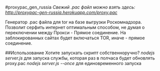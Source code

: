 #proxypac_gen_russia
*Свежий .pac файл можно взять здесь: http://proxypac-gen-russia.herokuapp.com/proxy.pac*

Генератор .pac файла для tor на базе выгрузки Роскомнадзора. Позволит серфить интернет оптимальным способом, не думая о переключении между Прокси - Прямое соединение. На заблокированных сайтах будет включаться TOR, иначе - прямое соединение.

##Использование
Хотите запускать скрипт собственноручно?
_nodejs server.js_ для запуска службы, которая раз в полчаса будет обновлять proxy.pac 
_nodejs server.js --once_ для единовременного запуска